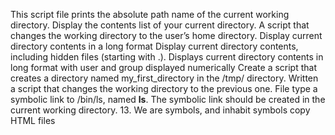 This script file prints the absolute path name of the current working directory.
Display the contents list of your current directory.
A script that changes the working directory to the user’s home directory.
Display current directory contents in a long format
Display current directory contents, including hidden files (starting with .).
Displays current directory contents in long format with user and group displayed numerically
Create a script that creates a directory named my_first_directory in the /tmp/ directory.
Written a script that changes the working directory to the previous one.
File type
a symbolic link to /bin/ls, named __ls__. The symbolic link should be created in the current working directory.
13. We are symbols, and inhabit symbols
copy HTML files
